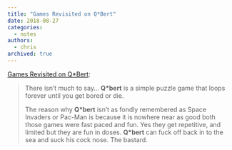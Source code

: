 ```yaml
---
title: "Games Revisited on Q*Bert"
date: 2018-08-27
categories:
  - notes
authors:
  - chris
archived: true
---
```


[Games Revisited on Q\*Bert](https://gamesrevisited.com/2018/08/27/qbert-gottlieb-1982-arcade/):

> There isn’t much to say… **Q\*bert** is a simple puzzle game that loops forever until you get bored or die.
>
> The reason why **Q\*bert** isn’t as fondly remembered as Space Invaders or Pac-Man is because it is nowhere near as good both those games were fast paced and fun. Yes they get repetitive, and limited but they are fun in doses. **Q\*bert** can fuck off back in to the sea and suck his cock nose. The bastard.
